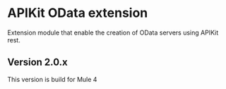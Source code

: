 # APIKit OData extension

Extension module that enable the creation of OData servers using APIKit rest.

## Version 2.0.x

This version is build for Mule 4
